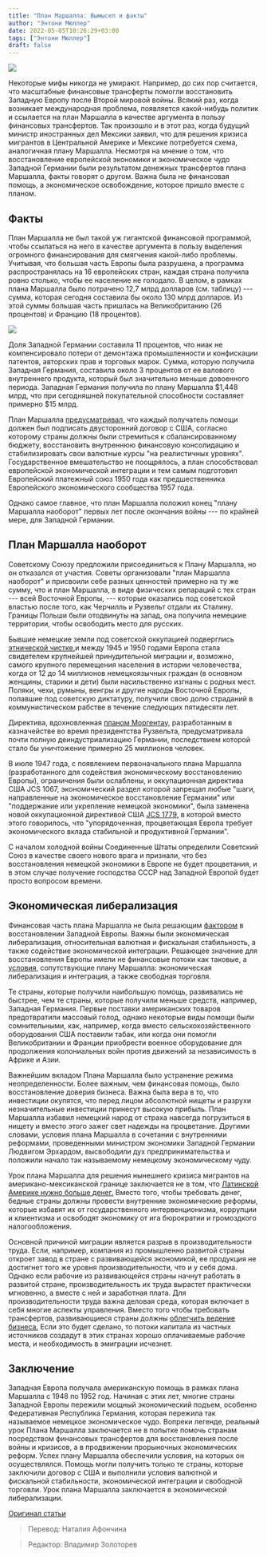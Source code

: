 ```yaml
---
title: "План Маршалла: Вымысел и факты"
author: "Энтони Мюллер"
date: 2022-05-05T10:26:29+03:00
tags: ["Энтони Мюллер"]
draft: false
---
```

![](https://diletant.media/upload/medialibrary/fba/fba79b1ecfb86be4f743df649661ba24.png)

Некоторые мифы никогда не умирают. Например, до сих пор считается, что масштабные финансовые трансферты помогли восстановить Западную Европу после Второй мировой войны. Всякий раз, когда возникает международная проблема, появляется какой-нибудь политик и ссылается на план Маршалла в качестве аргумента в пользу финансовых трансфертов. Так произошло и в этот раз, когда будущий министр иностранных дел Мексики заявил, что для решения кризиса мигрантов в Центральной Америке и Мексике потребуется схема, аналогичная плану Маршалла. Несмотря на мнение о том, что восстановление европейской экономики и экономическое чудо Западной Германии были результатом денежных трансфертов плана Маршалла, факты говорят о другом. Важна была не финансовая помощь, а экономическое освобождение, которое пришло вместе с планом.

## Факты

План Маршалла не был такой уж гигантской финансовой программой, чтобы ссылаться на него в качестве аргумента в пользу выделения огромного финансирования для смягчения какой-либо проблемы. Учитывая, что большая часть Европы была разрушена, а программа распространялась на 16 европейских стран, каждая страна получила ровно столько, чтобы ее население не голодало. В целом, в рамках плана Маршалла было потрачено 12,7 млрд долларов (см. таблицу) --- сумма, которая сегодня составила бы около 130 млрд долларов. Из этой суммы большая часть пришлась на Великобританию (26 процентов) и Францию (18 процентов).

![](https://lh6.googleusercontent.com/3rCWst1y6BsG4av_pdjB8ZDjWgN2CryAxAhFgSa8VCndeapjXOkDyS-mx4-b5It3wUNPOHgi3SMAXCeU0jEjdO9llRzsRTtjWpJ1iLwvV9w21KAy8h_OMJDgZCZXSBrdlvqS8STNIM7y1ww_DA)

Доля Западной Германии составила 11 процентов, что ниак не компенсировало потери от демонтажа промышленности и конфискации патентов, авторских прав и торговых марок. Сумма, которую получила Западная Германия, составила около 3 процентов от ее валового внутреннего продукта, который был значительно меньше довоенного периода. Западная Германия получила по плану Маршалла $1,448 млрд, что при сегодняшней покупательной способности составляет примерно $15 млрд.

План Маршалла [предусматривал,](https://www.nber.org/papers/w3899) что каждый получатель помощи должен был подписать двусторонний договор с США, согласно которому страны должны были стремиться к сбалансированному бюджету, восстановить внутреннюю финансовую консолидацию и стабилизировать свои валютные курсы "на реалистичных уровнях". Государственное вмешательство не поощрялось, а план способствовал европейской экономической интеграции и тем самым подготовил Европейский платежный союз 1950 года как предшественника Европейского экономического сообщества 1957 года.

Однако самое главное, что план Маршалла положил конец "плану Маршалла наоборот" первых лет после окончания войны --- по крайней мере, для Западной Германии.

## План Маршалла наоборот

Советскому Союзу предложили присоединиться к Плану Маршалла, но он отказался от участия. Советы организовали "план Маршалла наоборот" и присвоили себе разных ценностей примерно на ту же сумму, что и план Маршалла, в виде физических репараций с тех стран --- всей Восточной Европы, --- которые оказались под советской властью после того, как Черчилль и Рузвельт отдали их Сталину. Границы Польши были отодвинуты на запад, она получила немецкие территории, чтобы освободить место для русских.

Бывшие немецкие земли под советской оккупацией подверглись [этнической чистке,](https://www.amazon.com/Orderly-Humane-Expulsion-Germans-Second/dp/0300198205/ref=sr_1_1?s=books&ie=UTF8&qid=1543513644&sr=1-1&keywords=orderly%20and%20humane)и между 1945 и 1950 годами Европа стала свидетелем крупнейшей принудительной миграции и, возможно, самого крупного перемещения населения в истории человечества, когда от 12 до 14 миллионов немецкоязычных граждан (в основном женщины, старики и дети) были насильственно изгнаны с родных мест. Поляки, чехи, румыны, венгры и другие народы Восточной Европы, попавшие под советскую диктатуру, получили свою долю страданий в коммунистическом рабстве в течение следующих пятидесяти лет.

Директива, вдохновленная [планом Моргентау,](https://en.wikipedia.org/wiki/Morgenthau_Plan#JCS_1067) разработанным в казначействе во время президентства Рузвельта, предусматривала почти полную деиндустриализацию Германии, последствием которой стало бы уничтожение примерно 25 миллионов человек.

В июле 1947 года, с появлением первоначального плана Маршалла (разработанного для содействия экономическому восстановлению Европы), ограничения были ослаблены, и оккупационная директива США JCS 1067, экономический раздел которой запрещал любые "шаги, направленные на экономическое восстановление Германии" или "поддержание или укрепление немецкой экономики", была заменена новой оккупационной директивой США [JCS 1779,](https://www.amazon.com/American-Occupation-Germany-Politics-1945-1949/dp/0804706670/ref=sr_1_1?s=books&ie=UTF8&qid=1543512869&sr=1-1&keywords=The%20American%20Occupation%20of%20Germany:%20Politics%20and%20the%20Military,%201945-1949) в которой вместо этого говорилось, что "упорядоченная, процветающая Европа требует экономического вклада стабильной и продуктивной Германии".

С началом холодной войны Соединенные Штаты определили Советский Союз в качестве своего нового врага и признали, что без восстановления немецкой экономики в Европе не будет процветания, и в этом случае получение господства СССР над Западной Европой будет просто вопросом времени.

## Экономическая либерализация

Финансовая часть плана Маршалла не была решающим [фактором](https://mises.org/library/marshall-plan-myth) в восстановлении Западной Европы. Важны были экономическая либерализация, относительная валютная и фискальная стабильность, а также содействие экономической интеграции. Решающее значение для восстановления Европы имели не финансовые потоки как таковые, а [условия,](https://www.econbiz.de/Record/the-marshall-plan-myths-and-realities-cowen-tyler/10001257857) сопутствующие плану Маршалла: экономическая либерализация и интеграция, а также свободная торговля.  

Те страны, которые получили наибольшую помощь, развивались не быстрее, чем те страны, которые получили меньше средств, например, Западная Германия. Первые поставки американских товаров предотвратили массовый голод, однако некоторые виды помощи были сомнительными, как, например, когда вместо сельскохозяйственного оборудования США поставили табак, или когда они помогли Великобритании и Франции приобрести военное оборудование для продолжения колониальных войн против движений за независимость в Африке и Азии.

Важнейшим вкладом Плана Маршалла было устранение режима неопределенности. Более важным, чем финансовая помощь, было восстановление доверия бизнеса. Важна была вера в то, что инвестиции окупятся, что перед лицом абсолютной нищеты и разрухи незначительные инвестиции принесут высокую прибыль. План Маршалла избавил немецкий народ от страха навсегда погрузиться в нищету и вместо этого зажег свет надежды на процветание. Другими словами, условия плана Маршалла в сочетании с внутренними реформами, проведенными министром экономики Западной Германии Людвигом Эрхардом, высвободили дух предпринимательства и положили начало так называемому немецкому экономическому чуду.

Урок плана Маршалла для решения нынешнего кризиса мигрантов на американо-мексиканской границе заключается не в том, что [Латинской Америке нужно больше денег.](https://www.yahoo.com/news/migrant-caravan-crisis-requires-apos-225046912.html) Вместо того, чтобы требовать денег, бедные страны должны провести внутренние экономические реформы, которые избавят их от государственного интервенционизма, коррупции и клиентизма и освободят экономику от ига бюрократии и громоздкого налогообложения.

Основной причиной миграции является разрыв в производительности труда. Если, например, компания из промышленно развитой страны откроет завод в стране с развивающейся экономикой, ее продукция не достигнет того же уровня производительности, что и у себя дома. Однако если рабочие из развивающейся страны начнут работать в развитой стране, производительность их труда вырастет практически мгновенно, а вместе с ней и заработная плата. Для производительности труда важна деловая среда, которая включает в себя многие аспекты управления. Вместо того чтобы требовать трансфертов, развивающиеся страны должны [облегчить ведение бизнеса.](http://www.doingbusiness.org/content/dam/doingBusiness/media/Annual-Reports/English/DB2018-Full-Report.pdf) Если это будет сделано, то потоки капитала из частных источников создадут в этих странах хорошо оплачиваемые рабочие места, и необходимость в эмиграции исчезнет.

## Заключение

Западная Европа получала американскую помощь в рамках плана Маршалла с 1948 по 1952 год. Начиная с этих лет, многие страны Западной Европы пережили мощный экономический подъем, особенно Федеративная Республика Германия, которая пережила так называемое немецкое экономическое чудо. Вопреки легенде, реальный урок Плана Маршалла заключается не в попытке помочь странам посредством финансовых трансфертов для восстановления после войны и кризисов, а в продвижении прорыночных экономических реформ. Успех плану Маршалла обеспечили условия, на которых он осуществлялся. Помощь могли получить только те страны, которые заключили договор с США и выполнили условия валютной и фискальной стабильности, экономической интеграции и свободной торговли. Урок плана Маршалла заключается в экономической либерализации.

[Оригинал статьи](https://www.aier.org/article/the-marshall-plan-fiction-and-facts/)


> Перевод: Наталия Афончина

> Редактор: Владимир Золоторев
